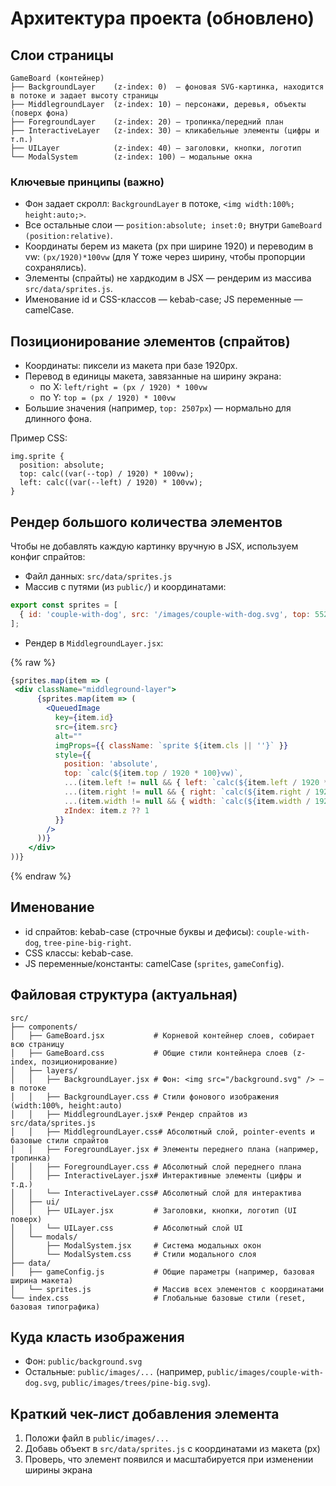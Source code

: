 # Архитектура проекта (обновлено)

## Слои страницы

```
GameBoard (контейнер)
├── BackgroundLayer    (z-index: 0)  — фоновая SVG-картинка, находится в потоке и задает высоту страницы
├── MiddlegroundLayer  (z-index: 10) — персонажи, деревья, объекты (поверх фона)
├── ForegroundLayer    (z-index: 20) — тропинка/передний план
├── InteractiveLayer   (z-index: 30) — кликабельные элементы (цифры и т.п.)
├── UILayer            (z-index: 40) — заголовки, кнопки, логотип
└── ModalSystem        (z-index: 100) — модальные окна
```

### Ключевые принципы (важно)
- Фон задает скролл: `BackgroundLayer` в потоке, `<img width:100%; height:auto;>`.
- Все остальные слои — `position:absolute; inset:0;` внутри `GameBoard (position:relative)`.
- Координаты берем из макета (px при ширине 1920) и переводим в vw: `(px/1920)*100vw` (для Y тоже через ширину, чтобы пропорции сохранялись).
- Элементы (спрайты) не хардкодим в JSX — рендерим из массива `src/data/sprites.js`.
- Именование id и CSS-классов — kebab-case; JS переменные — camelCase.

## Позиционирование элементов (спрайтов)

- Координаты: пиксели из макета при базе 1920px.
- Перевод в единицы макета, завязанные на ширину экрана:
  - по X: `left/right = (px / 1920) * 100vw`
  - по Y: `top = (px / 1920) * 100vw`
- Большие значения (например, `top: 2507px`) — нормально для длинного фона.

Пример CSS:
```
img.sprite {
  position: absolute;
  top: calc((var(--top) / 1920) * 100vw);
  left: calc((var(--left) / 1920) * 100vw);
}
```

## Рендер большого количества элементов

Чтобы не добавлять каждую картинку вручную в JSX, используем конфиг спрайтов:

- Файл данных: `src/data/sprites.js`
- Массив с путями (из `public/`) и координатами:

```js
export const sprites = [
  { id: 'couple-with-dog', src: '/images/couple-with-dog.svg', top: 552, right: 283, z: 10, cls: 'character' }
];
```

- Рендер в `MiddlegroundLayer.jsx`:

{% raw %}
```jsx
{sprites.map(item => (
 <div className="middleground-layer">
      {sprites.map(item => (
        <QueuedImage
          key={item.id}
          src={item.src}
          alt=""
          imgProps={{ className: `sprite ${item.cls || ''}` }}
          style={{
            position: 'absolute',
            top: `calc(${item.top / 1920 * 100}vw)`,
            ...(item.left != null && { left: `calc(${item.left / 1920 * 100}vw)` }),
            ...(item.right != null && { right: `calc(${item.right / 1920 * 100}vw)` }),
            ...(item.width != null && { width: `calc(${item.width / 1920 * 100}vw)`, height: 'auto' }),
            zIndex: item.z ?? 1
          }}
        />
      ))}
    </div>
))}
```
{% endraw %}

## Именование

- id спрайтов: kebab-case (строчные буквы и дефисы): `couple-with-dog`, `tree-pine-big-right`.
- CSS классы: kebab-case.
- JS переменные/константы: camelCase (`sprites`, `gameConfig`).

## Файловая структура (актуальная)

```
src/
├── components/
│   ├── GameBoard.jsx           # Корневой контейнер слоев, собирает всю страницу
│   ├── GameBoard.css           # Общие стили контейнера слоев (z-index, позиционирование)
│   ├── layers/
│   │   ├── BackgroundLayer.jsx # Фон: <img src="/background.svg" /> — в потоке
│   │   ├── BackgroundLayer.css # Стили фонового изображения (width:100%, height:auto)
│   │   ├── MiddlegroundLayer.jsx# Рендер спрайтов из src/data/sprites.js
│   │   ├── MiddlegroundLayer.css# Абсолютный слой, pointer-events и базовые стили спрайтов
│   │   ├── ForegroundLayer.jsx # Элементы переднего плана (например, тропинка)
│   │   ├── ForegroundLayer.css # Абсолютный слой переднего плана
│   │   ├── InteractiveLayer.jsx# Интерактивные элементы (цифры и т.д.)
│   │   └── InteractiveLayer.css# Абсолютный слой для интерактива
│   ├── ui/
│   │   ├── UILayer.jsx         # Заголовки, кнопки, логотип (UI поверх)
│   │   └── UILayer.css         # Абсолютный слой UI
│   └── modals/
│       ├── ModalSystem.jsx     # Система модальных окон
│       └── ModalSystem.css     # Стили модального слоя
├── data/
│   ├── gameConfig.js           # Общие параметры (например, базовая ширина макета)
│   └── sprites.js              # Массив всех элементов с координатами
└── index.css                   # Глобальные базовые стили (reset, базовая типографика)
```

## Куда класть изображения

- Фон: `public/background.svg`
- Остальные: `public/images/...` (например, `public/images/couple-with-dog.svg`, `public/images/trees/pine-big.svg`).

## Краткий чек-лист добавления элемента

1) Положи файл в `public/images/...`
2) Добавь объект в `src/data/sprites.js` с координатами из макета (px)
3) Проверь, что элемент появился и масштабируется при изменении ширины экрана